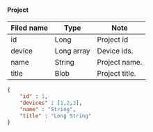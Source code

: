#### Project
Filed name | Type | Note
------------ | ------------- | -------------
id | Long | Project id
device | Long array | Device ids.
name | String | Project name.
title | Blob | Project title.

```json
{
    "id" : 1,
    "devices" : [1,2,3],
    "name" : "String",
    "title" : "Long String"
}

```
